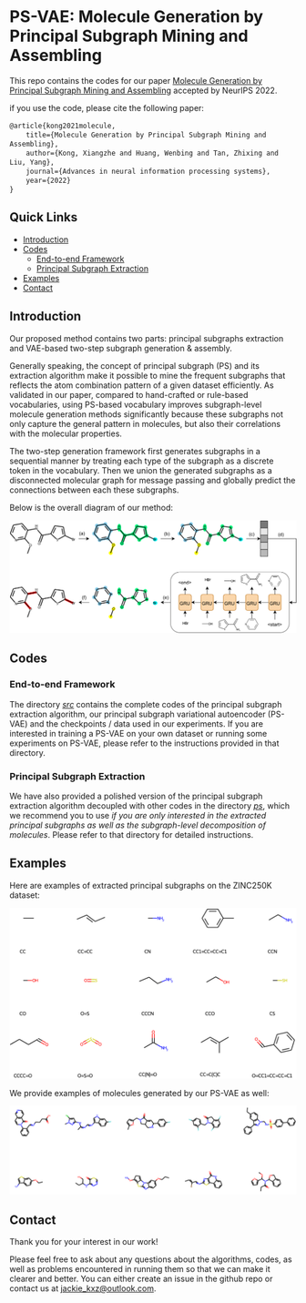 # PS-VAE: Molecule Generation by Principal Subgraph Mining and Assembling


This repo contains the codes for our paper [Molecule Generation by Principal Subgraph Mining and Assembling](https://arxiv.org/abs/2106.15098) accepted by NeurIPS 2022.

if you use the code, please cite the following paper:

```
@article{kong2021molecule,
    title={Molecule Generation by Principal Subgraph Mining and Assembling},
    author={Kong, Xiangzhe and Huang, Wenbing and Tan, Zhixing and Liu, Yang},
    journal={Advances in neural information processing systems},
    year={2022}
}
```

## Quick Links

- [Introduction](#introduction)
- [Codes](#codes)
    - [End-to-end Framework](#end-to-end-framework)
    - [Principal Subgraph Extraction](#principal-subgraph-extraction)
- [Examples](#examples)
- [Contact](#contact)

## Introduction

Our proposed method contains two parts: principal subgraphs extraction and VAE-based two-step subgraph generation & assembly.

Generally speaking, the concept of principal subgraph (PS) and its extraction algorithm make it possible to mine the frequent subgraphs that reflects the atom combination pattern of a given dataset efficiently. As validated in our paper, compared to hand-crafted or rule-based vocabularies, using PS-based vocabulary improves subgraph-level molecule generation methods significantly because these subgraphs not only capture the general pattern in molecules, but also their correlations with the molecular properties.

The two-step generation framework first generates subgraphs in a sequential manner by treating each type of the subgraph as a discrete token in the vocabulary. Then we union the generated subgraphs as a disconnected molecular graph for message passing and globally predict the connections between each these subgraphs.

Below is the overall diagram of our method:

<img src="./figs/model.png">

## Codes
###  End-to-end Framework

The directory [*src*](src) contains the complete codes of the principal subgraph extraction algorithm, our principal subgraph variational autoencoder (PS-VAE) and the checkpoints / data used in our experiments. If you are interested in training a PS-VAE on your own dataset or running some experiments on PS-VAE, please refer to the instructions provided in that directory.


### Principal Subgraph Extraction

We have also provided a polished version of the principal subgraph extraction algorithm decoupled with other codes in the directory [*ps*](ps), which we recommend you to use *if you are only interested in the extracted principal subgraphs as well as the subgraph-level decomposition of molecules*. Please refer to that directory for detailed instructions.


## Examples

Here are examples of extracted principal subgraphs on the ZINC250K dataset:

<img src="./figs/ps.png" width="600">

We provide examples of molecules generated by our PS-VAE as well:

<img src="./figs/molecule.png" width="600">


## Contact
Thank you for your interest in our work!

Please feel free to ask about any questions about the algorithms, codes, as well as problems encountered in running them so that we can make it clearer and better. You can either create an issue in the github repo or contact us at jackie_kxz@outlook.com.
